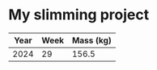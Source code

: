 # My slimming project

[//]: # (Measurements done each Sunday morning for each week)

| Year | Week | Mass (kg) |
| -----| ---- | --------- |
| 2024 | 29   | 156.5     |

